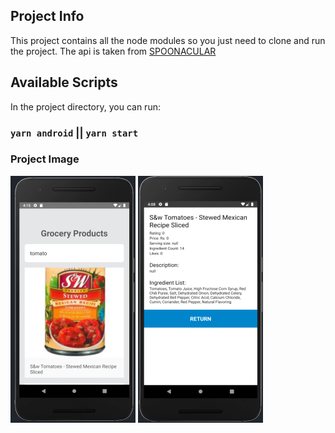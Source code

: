 

## Project Info

This project contains all the node modules so you just need to clone and run the project.
The api is taken from [SPOONACULAR](https://spoonacular.com/food-api/docs)

## Available Scripts

In the project directory, you can run:

### `yarn android` || `yarn start`

### Project Image

![](img/imgf1.png)
![](img/imgf22.png)
